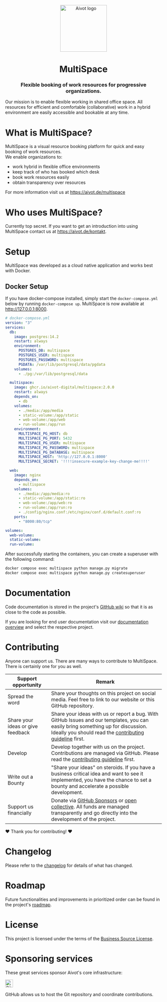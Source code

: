 <p align="center">
  <a href="https://aivot.de" target="_blank"><img width="150" src="https://aivot.de/img/aivot-logo.svg" alt="Aivot logo"></a>
</p>

<h1 align="center">MultiSpace</h1>
<h3 align="center">Flexible booking of work resources for progressive organizations.</h3>

<p>Our mission is to enable flexible working in shared office space. All resources for efficient and comfortable (collaborative)
work in a hybrid environment are easily accessible and bookable at any time.</p>

<!-- Badges go here -->

# What is MultiSpace?
MultiSpace is a visual resource booking platform for quick and easy booking of work resources.  
We enable organizations to:
- work hybrid in flexible office environments
- keep track of who has booked which desk
- book work resources easily
- obtain transparency over resources

For more information visit us at <https://aivot.de/multispace>




# Who uses MultiSpace?
Currently top secret. If you want to get an introduction into using MultiSpace contact us at <https://aivot.de/kontakt>.




# Setup
MultiSpace was developed as a cloud native application and works best with Docker.


## Docker Setup
If you have docker-compose installed, simply start the `docker-compose.yml` below by running `docker-compose up`.
MultiSpace is now available at <http://127.0.0.1:8000>.

```yaml
# docker-compose.yml
version: "3"
services:
  db:
    image: postgres:14.2
    restart: always
    environment:
      POSTGRES_DB: multispace
      POSTGRES_USER: multispace
      POSTGRES_PASSWORD: multispace
      PGDATA: /var/lib/postgresql/data/pgdata
    volumes:
      - ./pg:/var/lib/postgresql/data

  multispace:
    image: ghcr.io/aivot-digital/multispace:2.0.0
    restart: always
    depends_on:
      - db
    volumes:
      - ./media:/app/media
      - static-volume:/app/static
      - web-volume:/app/web
      - run-volume:/app/run
    environment:
      MULTISPACE_PG_HOST: db
      MULTISPACE_PG_PORT: 5432
      MULTISPACE_PG_USER: multispace
      MULTISPACE_PG_PASSWORD: multispace
      MULTISPACE_PG_DATABASE: multispace
      MULTISPACE_HOST: 'http://127.0.0.1:8000'
      MULTISPACE_SECRET: '!!!!insecure-example-key-change-me!!!!'

  web:
    image: nginx
    depends_on:
      - multispace
    volumes:
      - ./media:/app/media:ro
      - static-volume:/app/static:ro
      - web-volume:/app/web:ro
      - run-volume:/app/run:ro
      - ./config/nginx.conf:/etc/nginx/conf.d/default.conf:ro
    ports:
      - "8000:80/tcp"

volumes:
  web-volume:
  static-volume:
  run-volume:
```

After successfully starting the containers, you can create a superuser with the following command:

```bash
docker compose exec multispace python manage.py migrate
docker compose exec multispace python manage.py createsuperuser
```

# Documentation
Code documentation is stored in the project's [GitHub wiki](../../wiki) so that it is as close to the code as possible.

If you are looking for end user documentation visit our [documentation overview](https://aivot.de/docs) and select
the respective project.




# Contributing
Anyone can support us. There are many ways to contribute to MultiSpace. There is certainly one for you as well.

| Support opportunity               | Remark                                                                                                                                                                                                                           |
|-----------------------------------|----------------------------------------------------------------------------------------------------------------------------------------------------------------------------------------------------------------------------------|
| Spread the word                   | Share your thoughts on this project on social media. Feel free to link to our website or this GitHub repository.                                                                                                                 |
| Share your ideas or give feedback | Share your ideas with us or report a bug. With GitHub Issues and our templates, you can easily bring something up for discussion. Ideally you should read the [contributing guideline](./CONTRIBUTING.md) first.                 |
| Develop                           | Develop together with us on the project. Contributions are managed via GitHub. Please read the [contributing guideline](./CONTRIBUTING.md) first.                                                                                |
| Write out a Bounty                | "Share your ideas" on steroids. If you have a business critical idea and want to see it implemented, you have the chance to set a bounty and accelerate a possible development.                                                  |
| Support us financially            | Donate via [GitHub Sponsors](https://github.com/sponsors/aivot-digital) or [open collective](https://opencollective.com/aivot-digital). All funds are managed transparently and go directly into the development of the project. |

❤ Thank you for contributing! ❤




# Changelog
Please refer to the [changelog](./CHANGELOG.md) for details of what has changed.




# Roadmap
Future functionalities and improvements in prioritized order can be found in the project's [roadmap](https://aivot.de/roadmaps).




# License
This project is licensed under the terms of the [Business Source License](./LICENSE.md).




# Sponsoring services
These great services sponsor Aivot's core infrastructure:

[<img loading="lazy" alt="GitHub" src="https://github.githubassets.com/images/modules/logos_page/GitHub-Logo.png" height="25">](https://github.com/)

GitHub allows us to host the Git repository and coordinate contributions.
